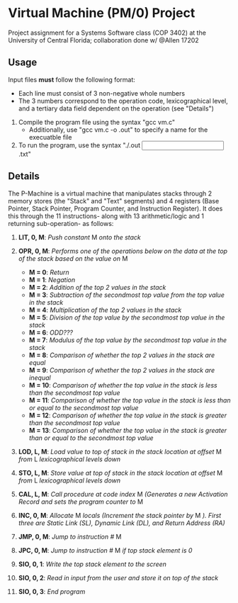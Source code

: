 # Virtual Machine (PM/0) Project
Project assignment for a Systems Software class (COP 3402) at the University of Central Florida; collaboration done w/ @Allen 17202

## Usage
Input files **must** follow the following format:
  * Each line must consist of 3 non-negative whole numbers
  * The 3 numbers correspond to the operation code, lexicographical level, and a tertiary data field dependent on the operation (see "Details")

1. Compile the program file using the syntax "gcc vm.c"
    - Additionally, use "gcc vm.c -o <Custom Name>.out" to specify a name for the execuatble file
2. To run the program, use the syntax "./<Executable Name>.out <Input File Name>.txt"
  
## Details
The P-Machine is a virtual machine that manipulates stacks through 2 memory stores (the "Stack" and "Text" segments) and 4 registers (Base Pointer, Stack Pointer, Program Counter, and Instruction Register). It does this through the 11 instructions- along with 13 arithmetic/logic and 1 returning sub-operation- as follows:

1. **LIT, 0, M**: *Push constant* M *onto the stack*
2. **OPR, 0, M**: *Performs one of the operations below on the data at the top of the stack based on the value on* M
    - **M = 0**: *Return*
    - **M = 1**: *Negation*
    - **M = 2**: *Addition of the top 2 values in the stack*
    - **M = 3**: *Subtraction of the secondmost top value from the top value in the stack*
    - **M = 4**: *Multiplication of the top 2 values in the stack*
    - **M = 5**: *Division of the top value by the secondmost top value in the stack*
    - **M = 6**: *ODD???*
    - **M = 7**: *Modulus of the top value by the secondmost top value in the stack*
    - **M = 8**: *Comparison of whether the top 2 values in the stack are equal*
    - **M = 9**: *Comparison of whether the top 2 values in the stack are inequal*
    - **M = 10**: *Comparison of whether the top value in the stack is less than the secondmost top value*
    - **M = 11**: *Comparison of whether the top value in the stack is less than or equal to the secondmost top value*
    - **M = 12**: *Comparison of whether the top value in the stack is greater than the secondmost top value*
    - **M = 13**: *Comparison of whether the top value in the stack is greater than or equal to the secondmost top value*
    
3. **LOD, L, M**: *Load value to top of stack in the stack location at offset* M *from* L *lexicographical levels down*
4. **STO, L, M**: *Store value at top of stack in the stack location at offset* M *from* L *lexicographical levels down*
5. **CAL, L, M**: *Call procedure at code index* M *(Generates a new Activation Record and sets the program counter to* M
6. **INC, 0, M**: *Allocate* M *locals (Increment the stack pointer by* M *). First three are Static Link (SL), Dynamic Link (DL), and Return Address (RA)*
7. **JMP, 0, M**: *Jump to instruction #* M
8. **JPC, 0, M**: *Jump to instruction #* M *if top stack element is 0*
9. **SIO, 0, 1**: *Write the top stack element to the screen*
10. **SIO, 0, 2**: *Read in input from the user and store it on top of the stack*
11. **SIO, 0, 3**: *End program*
